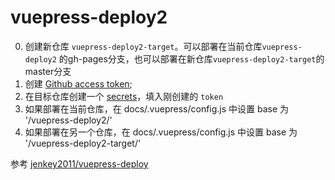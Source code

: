 # vuepress-deploy2

0. 创建新仓库 `vuepress-deploy2-target`。可以部署在当前仓库`vuepress-deploy2` 的gh-pages分支，也可以部署在新仓库`vuepress-deploy2-target`的master分支
1. 创建 [Github access token](https://docs.github.com/en/authentication/keeping-your-account-and-data-secure/creating-a-personal-access-token);
2. 在目标仓库创建一个 [secrets](https://docs.github.com/en/actions/security-guides/encrypted-secrets)，填入刚创建的 `token`
3. 如果部署在当前仓库，在 docs/.vuepress/config.js 中设置 base 为 '/vuepress-deploy2/'
4. 如果部署在另一个仓库，在 docs/.vuepress/config.js 中设置 base 为 '/vuepress-deploy2-target/'

参考 [jenkey2011/vuepress-deploy](https://github.com/jenkey2011/vuepress-deploy/)
